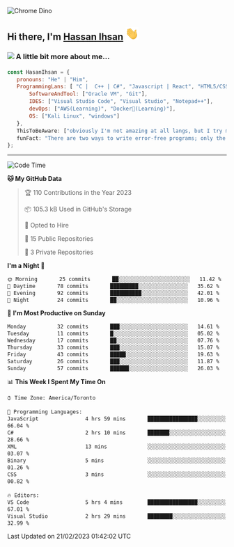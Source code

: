  <!--
**HasanIhsan/HasanIhsan** is a ✨ _special_ ✨ repository because its `README.md` (this file) appears on your GitHub profile.
-->

![Chrome Dino](https://mir-s3-cdn-cf.behance.net/project_modules/max_1200/4ff07986208593.5d9a654e92f36.gif)


<h2 align="left">Hi there, I'm <a href="https://www.linkedin.com/in/hassan-ihsan-045b11231/" target="_blank" rel="noopener noreferrer">Hassan Ihsan</a> <img src="https://raw.githubusercontent.com/ABSphreak/ABSphreak/master/gifs/Hi.gif" height="30" />
 
 
 ### <img src="https://media.giphy.com/media/VgCDAzcKvsR6OM0uWg/giphy.gif" width="50"> A little bit more about me...  
 
 ```javascript
const HasanIhsan = {
    pronouns: "He" | "Him",
    ProgrammingLans: [ "C |  C++ | C#", "Javascript | React", "HTML5/CSS", "JSON", "Java"],
        SoftwareAndTool: ["Oracle VM", "Git"],
        IDES: ["Visual Studio Code", "Visual Studio", "Notepad++"],
        devOps: ["AWS(Learning)", "Docker🐳(Learning)"], 
        OS: ["Kali Linux", "windows"]
    },
    ThisToBeAware: ["obviously I'm not amazing at all langs, but I try my best not to go rusty"], 
    funFact: "There are two ways to write error-free programs; only the third one works"
};
```
 
 --- 

<!--START_SECTION:waka-->
![Code Time](http://img.shields.io/badge/Code%20Time-83%20hrs%2048%20mins-blue)

**🐱 My GitHub Data** 

> 🏆 110 Contributions in the Year 2023
 > 
> 📦 105.3 kB Used in GitHub's Storage 
 > 
> 💼 Opted to Hire
 > 
> 📜 15 Public Repositories 
 > 
> 🔑 3 Private Repositories  
 > 
**I'm a Night 🦉** 

```text
🌞 Morning       25 commits       ██░░░░░░░░░░░░░░░░░░░░░░░   11.42 % 
🌆 Daytime       78 commits       █████████░░░░░░░░░░░░░░░░   35.62 % 
🌃 Evening       92 commits       ██████████░░░░░░░░░░░░░░░   42.01 % 
🌙 Night         24 commits       ██░░░░░░░░░░░░░░░░░░░░░░░   10.96 % 

```
📅 **I'm Most Productive on Sunday** 

```text
Monday          32 commits       ███░░░░░░░░░░░░░░░░░░░░░░   14.61 % 
Tuesday         11 commits       █░░░░░░░░░░░░░░░░░░░░░░░░   05.02 % 
Wednesday       17 commits       ██░░░░░░░░░░░░░░░░░░░░░░░   07.76 % 
Thursday        33 commits       ███░░░░░░░░░░░░░░░░░░░░░░   15.07 % 
Friday          43 commits       █████░░░░░░░░░░░░░░░░░░░░   19.63 % 
Saturday        26 commits       ███░░░░░░░░░░░░░░░░░░░░░░   11.87 % 
Sunday          57 commits       ██████░░░░░░░░░░░░░░░░░░░   26.03 % 

```


📊 **This Week I Spent My Time On** 

```text
⌚︎ Time Zone: America/Toronto

💬 Programming Languages: 
JavaScript               4 hrs 59 mins       ████████████████░░░░░░░░░   66.04 % 
C#                       2 hrs 10 mins       ███████░░░░░░░░░░░░░░░░░░   28.66 % 
XML                      13 mins             ░░░░░░░░░░░░░░░░░░░░░░░░░   03.07 % 
Binary                   5 mins              ░░░░░░░░░░░░░░░░░░░░░░░░░   01.26 % 
CSS                      3 mins              ░░░░░░░░░░░░░░░░░░░░░░░░░   00.82 % 

🔥 Editors: 
VS Code                  5 hrs 4 mins        ████████████████░░░░░░░░░   67.01 % 
Visual Studio            2 hrs 29 mins       ████████░░░░░░░░░░░░░░░░░   32.99 % 

```


 Last Updated on 21/02/2023 01:42:02 UTC
<!--END_SECTION:waka-->
 
 
